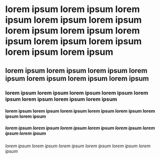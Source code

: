 # lorem ipsum lorem ipsum lorem ipsum lorem ipsum lorem ipsum lorem ipsum lorem ipsum lorem ipsum lorem ipsum lorem ipsum lorem ipsum lorem ipsum 

## lorem ipsum lorem ipsum lorem ipsum lorem ipsum lorem ipsum lorem ipsum lorem ipsum 

### lorem ipsum lorem ipsum lorem ipsum lorem ipsum lorem ipsum lorem ipsum lorem ipsum lorem ipsum 

#### lorem ipsum lorem ipsum lorem ipsum lorem ipsum lorem ipsum lorem ipsum lorem ipsum 

##### lorem ipsum lorem ipsum lorem ipsum lorem ipsum lorem ipsum lorem ipsum lorem ipsum 

###### lorem ipsum lorem ipsum lorem ipsum lorem ipsum lorem ipsum lorem ipsum 